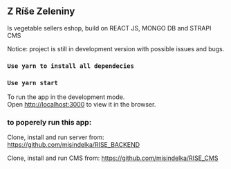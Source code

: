 ## Z Ríše Zeleniny

Is vegetable sellers eshop, build on REACT JS, MONGO DB and STRAPI CMS

Notice: project is still in development version with possible issues and bugs.

### `Use yarn to install all dependecies `

### `Use yarn start`

To run the app in the development mode.\
Open [http://localhost:3000](http://localhost:3000) to view it in the browser.


### to poperely run this app: 

Clone, install and run server from: https://github.com/misindelka/RISE_BACKEND

Clone, install and run CMS from: https://github.com/misindelka/RISE_CMS
 


